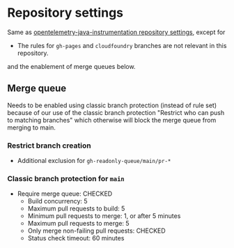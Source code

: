 # Repository settings

Same
as [opentelemetry-java-instrumentation repository settings](https://github.com/open-telemetry/opentelemetry-java-instrumentation/blob/main/.github/repository-settings.md#repository-settings),
except for

- The rules for `gh-pages` and `cloudfoundry` branches are not relevant in this repository.

and the enablement of merge queues below.

## Merge queue

Needs to be enabled using classic branch protection (instead of rule set)
because of our use of the classic branch protection "Restrict who can push to matching branches"
which otherwise will block the merge queue from merging to main.

### Restrict branch creation

- Additional exclusion for `gh-readonly-queue/main/pr-*`

### Classic branch protection for `main`

- Require merge queue: CHECKED
  - Build concurrency: 5
  - Maximum pull requests to build: 5
  - Minimum pull requests to merge: 1, or after 5 minutes
  - Maximum pull requests to merge: 5
  - Only merge non-failing pull requests: CHECKED
  - Status check timeout: 60 minutes

